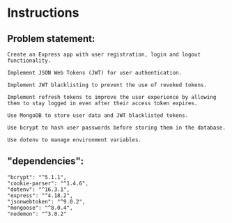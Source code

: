 # Instructions
## Problem statement:

    Create an Express app with user registration, login and logout functionality.

    Implement JSON Web Tokens (JWT) for user authentication.

    Implement JWT blacklisting to prevent the use of revoked tokens.

    Implement refresh tokens to improve the user experience by allowing them to stay logged in even after their access token expires.

    Use MongoDB to store user data and JWT blacklisted tokens.

    Use bcrypt to hash user passwords before storing them in the database.

    Use dotenv to manage environment variables.

## "dependencies":
    "bcrypt": "^5.1.1",
    "cookie-parser": "^1.4.6",
    "dotenv": "^16.3.1",
    "express": "^4.18.2",
    "jsonwebtoken": "^9.0.2",
    "mongoose": "^8.0.4",
    "nodemon": "^3.0.2"